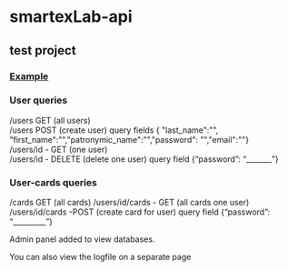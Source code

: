 # smartexLab-api
## test project
### <a href="http://testapiproject.pythonanywhere.com/">Example</a>

### User queries
/users GET (all users)<br>
/users POST (create user) query fields { "last_name":"", "first_name":"","patronymic_name":"","password": "","email":""}<br>
/users/id - GET (one user)<br>
/users/id - DELETE (delete one user) query field {“password”: “_______”}<br>

### User-cards queries
/cards GET (all cards)
/users/id/cards - GET (all cards one user)<br>
/users/id/cards -POST (create card for user) query field {“password”: “_________”}<br>

<p>Admin panel added to view databases.<br>
<p>You can also view the logfile on a separate page
